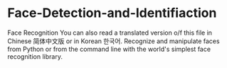 # Face-Detection-and-Identifiaction
Face Recognition You can also read a translated version o/f this file in Chinese 简体中文版 or in Korean 한국어.  Recognize and manipulate faces from Python or from the command line with the world's simplest face recognition library.
